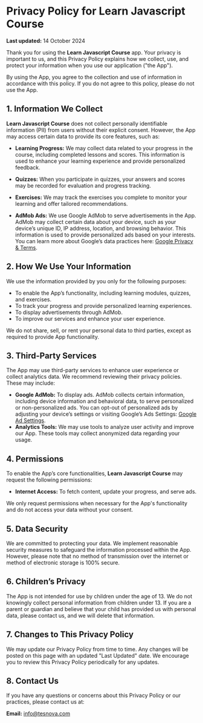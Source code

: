 # Privacy Policy for Learn Javascript Course

**Last updated:** 14 October 2024

Thank you for using the **Learn Javascript Course** app. Your privacy is important to us, and this Privacy Policy explains how we collect, use, and protect your information when you use our application ("the App").

By using the App, you agree to the collection and use of information in accordance with this policy. If you do not agree to this policy, please do not use the App.

## 1. Information We Collect

**Learn Javascript Course** does not collect personally identifiable information (PII) from users without their explicit consent. However, the App may access certain data to provide its core features, such as:

- **Learning Progress:** We may collect data related to your progress in the course, including completed lessons and scores. This information is used to enhance your learning experience and provide personalized feedback.

- **Quizzes:** When you participate in quizzes, your answers and scores may be recorded for evaluation and progress tracking.

- **Exercises:** We may track the exercises you complete to monitor your learning and offer tailored recommendations.

- **AdMob Ads:** We use Google AdMob to serve advertisements in the App. AdMob may collect certain data about your device, such as your device’s unique ID, IP address, location, and browsing behavior. This information is used to provide personalized ads based on your interests. You can learn more about Google’s data practices here: [Google Privacy & Terms](https://policies.google.com/privacy).

## 2. How We Use Your Information

We use the information provided by you only for the following purposes:

- To enable the App’s functionality, including learning modules, quizzes, and exercises.
- To track your progress and provide personalized learning experiences.
- To display advertisements through AdMob.
- To improve our services and enhance your user experience.

We do not share, sell, or rent your personal data to third parties, except as required to provide App functionality.

## 3. Third-Party Services

The App may use third-party services to enhance user experience or collect analytics data. We recommend reviewing their privacy policies. These may include:

- **Google AdMob:** To display ads. AdMob collects certain information, including device information and behavioral data, to serve personalized or non-personalized ads. You can opt-out of personalized ads by adjusting your device’s settings or visiting Google’s Ads Settings: [Google Ad Settings](https://adssettings.google.com/).
- **Analytics Tools:** We may use tools to analyze user activity and improve our App. These tools may collect anonymized data regarding your usage.

## 4. Permissions

To enable the App’s core functionalities, **Learn Javascript Course** may request the following permissions:

- **Internet Access:** To fetch content, update your progress, and serve ads.

We only request permissions when necessary for the App's functionality and do not access your data without your consent.

## 5. Data Security

We are committed to protecting your data. We implement reasonable security measures to safeguard the information processed within the App. However, please note that no method of transmission over the internet or method of electronic storage is 100% secure.

## 6. Children’s Privacy

The App is not intended for use by children under the age of 13. We do not knowingly collect personal information from children under 13. If you are a parent or guardian and believe that your child has provided us with personal data, please contact us, and we will delete that information.

## 7. Changes to This Privacy Policy

We may update our Privacy Policy from time to time. Any changes will be posted on this page with an updated "Last Updated" date. We encourage you to review this Privacy Policy periodically for any updates.

## 8. Contact Us

If you have any questions or concerns about this Privacy Policy or our practices, please contact us at:

**Email:** info@tesnova.com  
